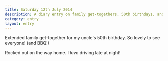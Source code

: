 ```yaml
---
title: Saturday 12th July 2014
description: A diary entry on family get-togethers, 50th birthdays, and driving fast
category: entry
layout: entry
---
```


Extended family get-together for my uncle's 50th birthday. So lovely to see everyone! (and BBQ!)

Rocked out on the way home. I *love* driving late at night!
